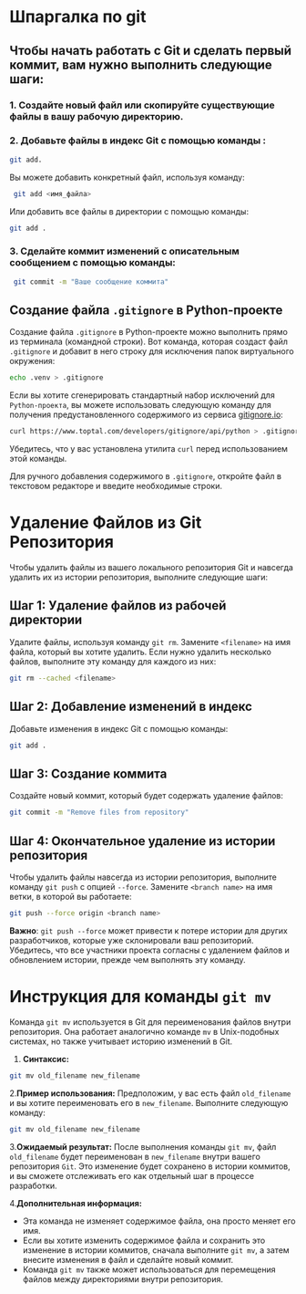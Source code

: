 # Шпаргалка по git

## Чтобы начать работать с Git и сделать первый коммит, вам нужно выполнить следующие шаги:

### 1. Создайте новый файл или скопируйте существующие файлы в вашу рабочую директорию.
### 2. Добавьте файлы в индекс Git с помощью команды :
```bash
git add.
```
Вы можете добавить конкретный файл, используя команду:
```bash
 git add <имя_файла>
 ```
 Или добавить все файлы в директории с помощью команды:

```bash
git add .
```
### 3. Сделайте коммит изменений с описательным сообщением с помощью команды:
```bash
 git commit -m "Ваше сообщение коммита"
```   
## Создание файла `.gitignore` в Python-проекте

Создание файла `.gitignore` в Python-проекте можно выполнить прямо из терминала (командной строки). Вот команда, которая создаст файл `.gitignore` и добавит в него строку для исключения папок виртуального окружения:

```bash
echo .venv > .gitignore
```

Если вы хотите сгенерировать стандартный набор исключений для `Python-проекта`, вы можете использовать следующую команду для получения предустановленного содержимого из сервиса [gitignore.io](https://www.toptal.com/developers/gitignore):

```bash
curl https://www.toptal.com/developers/gitignore/api/python > .gitignore
```

Убедитесь, что у вас установлена утилита `curl` перед использованием этой команды.

Для ручного добавления содержимого в `.gitignore`, откройте файл в текстовом редакторе и введите необходимые строки.

# Удаление Файлов из Git Репозитория

Чтобы удалить файлы из вашего локального репозитория Git и навсегда удалить их из истории репозитория, выполните следующие шаги:

## Шаг 1: Удаление файлов из рабочей директории

Удалите файлы, используя команду `git rm`. Замените `<filename>` на имя файла, который вы хотите удалить. Если нужно удалить несколько файлов, выполните эту команду для каждого из них:

```bash
git rm --cached <filename>
```

## Шаг 2: Добавление изменений в индекс

Добавьте изменения в индекс Git с помощью команды:

```bash
git add .
```

## Шаг 3: Создание коммита

Создайте новый коммит, который будет содержать удаление файлов:

```bash
git commit -m "Remove files from repository"
```

## Шаг 4: Окончательное удаление из истории репозитория

Чтобы удалить файлы навсегда из истории репозитория, выполните команду `git push` с опцией `--force`. Замените `<branch name>` на имя ветки, в которой вы работаете:

```bash
git push --force origin <branch name>
```

**Важно**: `git push --force` может привести к потере истории для других разработчиков, которые уже склонировали ваш репозиторий. Убедитесь, что все участники проекта согласны с удалением файлов и обновлением истории, прежде чем выполнять эту команду.

# Инструкция для команды `git mv`

Команда `git mv` используется в Git для переименования файлов внутри репозитория. Она работает аналогично команде `mv` в Unix-подобных системах, но также учитывает историю изменений в Git.

1. **Синтаксис:**

```bash
git mv old_filename new_filename
```

2.**Пример использования:**
   Предположим, у вас есть файл `old_filename` и вы хотите переименовать его в `new_filename`. Выполните следующую команду:

```bash
git mv old_filename new_filename
```


3.**Ожидаемый результат:**
   После выполнения команды `git mv`, файл `old_filename` будет переименован в `new_filename` внутри вашего репозитория `Git`. Это изменение будет сохранено в истории коммитов, и вы сможете отслеживать его как отдельный шаг в процессе разработки.

4.**Дополнительная информация:**
   - Эта команда не изменяет содержимое файла, она просто меняет его имя.
   - Если вы хотите изменить содержимое файла и сохранить это изменение в истории коммитов, сначала выполните `git mv`, а затем внесите изменения в файл и сделайте новый коммит.
   - Команда `git mv` также может использоваться для перемещения файлов между директориями внутри репозитория.


   
